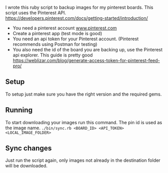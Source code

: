 
I wrote this ruby script to backup images for my pinterest boards. This script uses the Pinterest API.
https://developers.pinterest.com/docs/getting-started/introduction/

 - You need a pinterest account www.pinterest.com
 - Create a pinterest app (test mode is good)
 - You need an api token for your Pinterest account. (Pinterest recommends using Postman for testing)
 - You also need the id of the board you are backing up, use the Pinterest api explorer.
This guide is pretty good
https://weblizar.com/blog/generate-access-token-for-pinterest-feed-pro/

## Setup
To setup just make sure you have the right version and the required gems.

## Running
To start downloading your images run this command. The pin id is used as the image name.
`./bin/sync.rb <BOARD_ID> <API_TOKEN> <LOCAL_IMAGE_FOLDER>`

## Sync changes
Just run the script again, only images not already in the destination folder will be downloaded.

